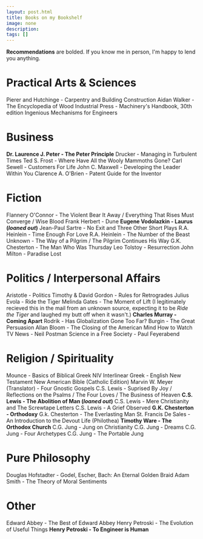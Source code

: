 ```yaml
---
layout: post.html
title: Books on my Bookshelf
image: none
description: 
tags: []
---
```


**Recommendations** are bolded. If you know me in person, I'm happy to lend you anything.

# Practical Arts & Sciences
Pierer and Hutchinge - Carpentry and Building Construction
Aidan Walker - The Encyclopedia of Wood
Industrial Press - Machinery's Handbook, 30th edition
Ingenious Mechanisms for Engineers

# Business
**Dr. Laurence J. Peter - The Peter Principle**
Drucker - Managing in Turbulent Times
Ted S. Frost - Where Have All the Wooly Mammoths Gone?
Carl Sewell - Customers For Life
John C. Maxwell - Developing the Leader Within You
Clarence A. O'Brien - Patent Guide for the Inventor

# Fiction
Flannery O'Connor - The Violent Bear It Away / Everything That Rises Must Converge / Wise Blood
Frank Herbert - Dune
**Eugene Vodolazkin - Laurus (*loaned out*)**
Jean-Paul Sartre - No Exit and Three Other Short Plays
R.A. Heinlein - Time Enough For Love
R.A. Heinlein - The Number of the Beast
Unknown - The Way of a Pilgrim / The Pilgrim Continues His Way
G.K. Chesterton - The Man Who Was Thursday
Leo Tolstoy - Resurrection
John Milton - Paradise Lost

# Politics / Interpersonal Affairs
Aristotle - Politics
Timothy & David Gordon - Rules for Retrogrades
Julius Evola - Ride the Tiger
Melinda Gates - The Moment of Lift (I legitimately recieved this in the mail from an unknown source, expecting it to be *Ride the Tiger* and laughed my butt off when it wasn't.)
**Charles Murray - Coming Apart**
Rodrik - Has Globalization Gone Too Far?
Burgin - The Great Persuasion
Allan Bloom - The Closing of the American Mind
How to Watch TV News - Neil Postman
Science in a Free Society - Paul Feyerabend

# Religion / Spirituality
Mounce - Basics of Biblical Greek
NIV Interlinear Greek - English New Testament
New American Bible (Catholic Edition)
Marvin W. Meyer (Translator) - Four Gnostic Gospels
C.S. Lewis - Suprised By Joy / Reflections on the Psalms / The Four Loves / The Business of Heaven
**C.S. Lewis - The Abolition of Man (*loaned out*)**
C.S. Lewis - Mere Christianity and The Screwtape Letters
C.S. Lewis - A Grief Observed
**G.K. Chesterton - Orthodoxy**
G.k. Chesterton - The Everlasting Man
St. Francis De Sales - An Introduction to the Devout Life (Philothea)
**Timothy Ware - The Orthodox Church**
C.G. Jung - Jung on Christianity
C.G. Jung - Dreams
C.G. Jung - Four Archetypes
C.G. Jung - The Portable Jung

# Pure Philosophy
Douglas Hofstadter - Godel, Escher, Bach: An Eternal Golden Braid
Adam Smith - The Theory of Moral Sentiments

# Other
Edward Abbey - The Best of Edward Abbey
Henry Petroski - The Evolution of Useful Things
**Henry Petroski - To Engineer is Human**
